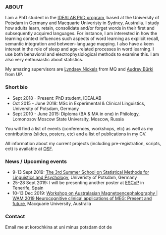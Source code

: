 ### ABOUT

I am a PhD student in the [IDEALAB PhD program](https://phd-idealab.com/), based at the University of Potsdam in Germany and Macquarie Univeristy in Sydney, Australia. I study how adults learn, retain, consolidate and/or forget words in their first and subsequently acquired languages. For instance, I am interested in how the learning context influences such aspects of word learning as explicit recall, semantic integration and between-language mapping. I also have a keen interest in the role of sleep and age-related processes in word learning. I use both behavioral and electrophysiological methods to examine this. I am also very enthusiastic about statistics.

My amazing supervisors are [Lyndsey Nickels](https://researchers.mq.edu.au/en/persons/lyndsey-nickels) from MQ and [Audrey Bürki](https://www.uni-potsdam.de/en/ling/staff-list/audreybuerki.html) from UP.

### Short bio

* Sept 2018 - Present: PhD student, IDEALAB
* Oct 2015 - June 2018: MSc in Experimental & Clinical Linguistics, University of Potsdam, Germany
* Sept 2010 - June 2015: Diploma (BA & MA in one) in Philology, Lomonosov Moscow State University, Moscow, Russia

You will find a list of events (conferences, workshops, etc) as well as my contributions (slides, posters, etc) and a list of publications in my [CV](CVacademic.pdf).

All information about my current projects (including pre-registration, scripts, ect) is available at [OSF](https://osf.io/zf8px/).

### News / Upcoming events

* 9-13 Sept 2019: [The 3rd Summer School on Statistical Methods for Linguistics and Psychology](https://vasishth.github.io/smlp2019/), Univeristy of Potsdam, Germany
* 25-28 Sept 2019: I will be presenting another poster at [ESCoP](https://escop2019.webs.ull.es/) in Tenerife, Spain
* 10-13 Dec 2019: [Workshop on Australasian Magnetoencephalography | WAM 2019 Neurocognitive clinical applications of MEG: Present and future](https://www.mq.edu.au/about/about-the-university/faculties-and-departments/faculty-of-human-sciences/departments-and-centres/department-of-cognitive-science/news-and-events/events/events2/workshop-on-australasian-magnetoencephalography-wam-2019-neurocognitive-clinical-applications-of-meg-present-and-future), Macquarie University, Australia

### Contact

Email me at korochkina at uni minus potsdam dot de
